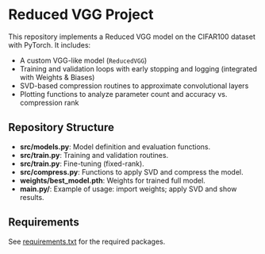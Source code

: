 # Reduced VGG Project

This repository implements a Reduced VGG model on the CIFAR100 dataset with PyTorch. It includes:
- A custom VGG-like model (`ReducedVGG`)
- Training and validation loops with early stopping and logging (integrated with Weights & Biases)
- SVD-based compression routines to approximate convolutional layers
- Plotting functions to analyze parameter count and accuracy vs. compression rank

## Repository Structure

- **src/models.py**: Model definition and evaluation functions.
- **src/train.py**: Training and validation routines.
- **src/train.py**: Fine-tuning (fixed-rank).
- **src/compress.py**: Functions to apply SVD and compress the model.
- **weights/best_model.pth**: Weights for trained full model.
- **main.py/**: Example of usage: import weights; apply SVD and show results.


## Requirements

See [requirements.txt](requirements.txt) for the required packages.